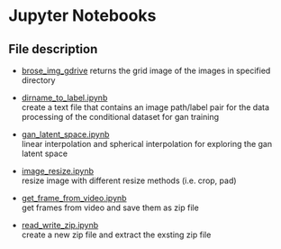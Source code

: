# Jupyter Notebooks

## File description

- [brose_img_gdrive](https://nbviewer.jupyter.org/github/tramadol-hydrochloride/notebook/blob/master/browse_img_gdrive.ipynb)   returns the grid image of the images in specified directory

- [dirname_to_label.ipynb](https://nbviewer.jupyter.org/github/tramadol-hydrochloride/notebook/blob/master/dirname_to_label.ipynb)  
create a text file that contains an image path/label pair for the data processing of the conditional dataset for gan training

- [gan_latent_space.ipynb](https://nbviewer.jupyter.org/github/tramadol-hydrochloride/notebook/blob/master/gan_latent_space.ipynb)    
linear interpolation and spherical interpolation for exploring the gan latent space

- [image_resize.ipynb](https://nbviewer.jupyter.org/github/tramadol-hydrochloride/notebook/blob/master/image_resize.ipynb)  
resize image with different resize methods (i.e. crop, pad)

- [get_frame_from_video.ipynb](https://nbviewer.jupyter.org/github/tramadol-hydrochloride/notebook/blob/master/get_frame_from_video.ipynb)  
get frames from video and save them as zip file

- [read_write_zip.ipynb](https://nbviewer.jupyter.org/github/tramadol-hydrochloride/notebook/blob/master/read_write_zipfile.ipynb)  
create a new zip file and extract the exsting zip file
